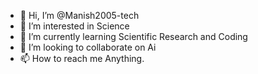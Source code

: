 - 👋 Hi, I’m @Manish2005-tech
- 👀 I’m interested in Science
- 🌱 I’m currently learning Scientific Research and Coding
- 💞️ I’m looking to collaborate on Ai
- 📫 How to reach me Anything.

<!---
Manish2005-tech/Manish2005-tech is a ✨ special ✨ repository because its `README.md` (this file) appears on your GitHub profile.
You can click the Preview link to take a look at your changes.
--->
